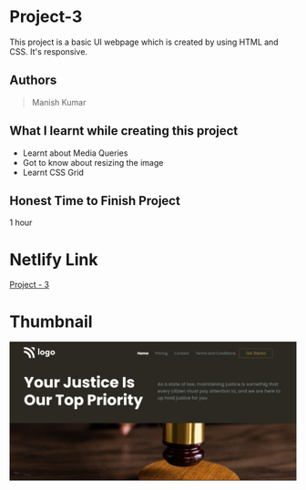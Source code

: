 
# Project-3

This project is a basic UI webpage which is created by using HTML and CSS. It's responsive.





## Authors

 >Manish Kumar


## What I learnt while creating this project

- Learnt about Media Queries
- Got to know about resizing the image
- Learnt CSS Grid 



## Honest Time to Finish Project

1 hour



# Netlify Link

[Project - 3](https://project-3-mk.netlify.app/)

# Thumbnail

![thumbnail_pic](thumbnail.jpg)